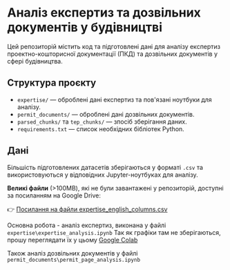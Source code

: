 # Аналіз експертиз та дозвільних документів у будівництві

Цей репозиторій містить код та підготовлені дані для аналізу експертиз проектно-кошторисної документації (ПКД) та дозвільних документів у сфері будівництва.

## Структура проєкту

- `expertise/` — оброблені дані експертиз та пов'язані ноутбуки для аналізу.
- `permit_documents/` — оброблені дані дозвільних документів.
- `parsed_chunks/` та `tep_chunks/` — зпосіб зберігання даних.
- `requirements.txt` — список необхідних бібліотек Python.

## Дані

Більшість підготовлених датасетів зберігаються у форматі `.csv` та використовуються у відповідних Jupyter-ноутбуках для аналізу.

**Великі файли** (>100MB), які не були завантажені у репозиторій, доступні за посиланням на Google Drive:

👉 [Посилання на файли expertise_english_columns.csv](https://drive.google.com/drive/folders/1N7vooR2KjuwRBv_dvochaCQpayFNBqAu?usp=sharing)


Основна робота - аналіз експертиз, виконана у файлі `expertise\expertise_analysis.ipynb`
Так як графіки там не зберігаються, прошу переглядати їх у цьому [Google Colab](https://drive.google.com/file/d/1F7kbPxlGI_Dna_3uT2vtWXlWW8-ZetXP/view?usp=sharing)

Також аналіз дозвільних документів у файлі `permit_documents\permit_page_analysis.ipynb`
